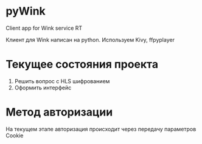 # pyWink #
Client app for Wink service RT

Клиент для Wink написан на python.
Используем Kivy, ffpyplayer

# Текущее состояния проекта #

1. Решить вопрос с HLS шифрованием
2. Оформить интерфейс

# Метод авторизации #
На текущем этапе авторизация происходит через передачу параметров Cookie  
